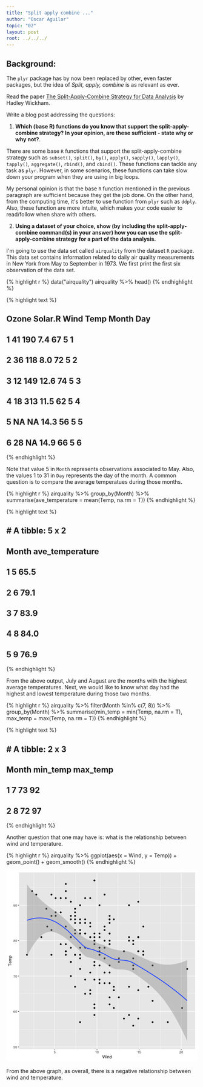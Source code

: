 ```yaml
---
title: "Split apply combine ..."
author: "Oscar Aguilar"
topic: "02"
layout: post
root: ../../../
---
```


## Background:

The `plyr` package has by now been replaced by other, even faster packages, but the idea of *Split, apply, combine* is as relevant as ever.

Read the paper [The Split-Apply-Combine Strategy for Data Analysis](https://www.jstatsoft.org/article/view/v040i01) by Hadley Wickham.


Write a blog post addressing the questions: 

1. **Which (base R) functions do you know that support the split-apply-combine strategy? In your opinion, are these sufficient - state why or why not?**. 

There are some base `R` functions that support the split-apply-combine strategy such as `subset()`, `split()`, `by()`, `apply()`, `sapply()`, `lapply()`, `tapply()`, `aggregate()`, `rbind()`, and `cbind()`. These functions can tackle any task  as `plyr`. However, in some scenarios, these functions can take slow down your program when they are using in big loops.

My personal opinion is that the base `R` function mentioned in the previous paragraph are sufficient because they get the job done. On the other hand, from the computing time, it's better to use function from `plyr` such as `ddply`. Also, these function are more intuite, which makes your code easier to read/follow when share with others. 



2. **Using a dataset of your choice, show (by including the split-apply-combine command(s) in your answer) how you can use the split-apply-combine strategy for a part of the data analysis.**



I'm going to use the data set called `airquality` from the dataset `R` package. This data set contains information related to daily air quality measurements in New York from May to September in 1973. We first print the first six observation of the data set.


{% highlight r %}
data("airquality")
airquality %>% head()
{% endhighlight %}



{% highlight text %}
##   Ozone Solar.R Wind Temp Month Day
## 1    41     190  7.4   67     5   1
## 2    36     118  8.0   72     5   2
## 3    12     149 12.6   74     5   3
## 4    18     313 11.5   62     5   4
## 5    NA      NA 14.3   56     5   5
## 6    28      NA 14.9   66     5   6
{% endhighlight %}

Note that value 5 in `Month` represents observations associated to May. Also, the values 1 to 31 in `Day` represents the day of the month. A common question is to compare the average temperatues during those months.  


{% highlight r %}
airquality %>% 
  group_by(Month) %>%
    summarise(ave_temperature = mean(Temp, na.rm = T))
{% endhighlight %}



{% highlight text %}
## # A tibble: 5 x 2
##   Month ave_temperature
##   <int>           <dbl>
## 1     5            65.5
## 2     6            79.1
## 3     7            83.9
## 4     8            84.0
## 5     9            76.9
{% endhighlight %}

From the above output, July and August are the months with the highest average temperatures. Next, we would like to know what day had the highest and lowest temperature during those two months. 


{% highlight r %}
airquality %>% 
  filter(Month %in% c(7, 8)) %>%
    group_by(Month) %>%
      summarise(min_temp = min(Temp, na.rm = T), 
                max_temp = max(Temp, na.rm = T))
{% endhighlight %}



{% highlight text %}
## # A tibble: 2 x 3
##   Month min_temp max_temp
##   <int>    <int>    <int>
## 1     7       73       92
## 2     8       72       97
{% endhighlight %}

Another question that one may have is: what is the relationship between wind and temperature. 


{% highlight r %}
airquality %>% ggplot(aes(x = Wind, y = Temp)) + geom_point() + geom_smooth()
{% endhighlight %}

![center](../figure/02/AguilarOscar/unnamed-chunk-4-1.png)

From the above graph, as overall, there is a negative relationship between wind and temperature.

